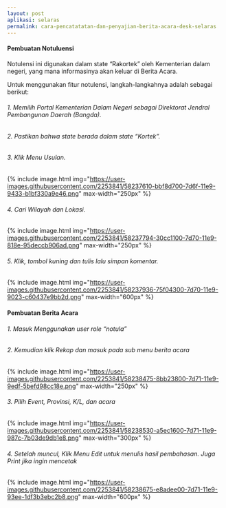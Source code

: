 ```yaml
---
layout: post
aplikasi: selaras
permalink: cara-pencatatatan-dan-penyajian-berita-acara-desk-selaras
---
```


#### Pembuatan Notuluensi

Notulensi ini digunakan dalam state “Rakortek” oleh Kementerian dalam negeri, yang mana informasinya akan keluar di Berita Acara.

Untuk menggunakan fitur notulensi, langkah-langkahnya adalah sebagai berikut:

###### 1. Memilih Portal Kementerian Dalam Negeri sebagai Direktorat Jendral Pembangunan Daerah (Bangda).
###### 2. Pastikan bahwa state berada dalam state “Kortek”.

###### 3. Klik Menu Usulan.

{% include image.html
    img="https://user-images.githubusercontent.com/2253841/58237610-bbf8d700-7d6f-11e9-9433-b1bf330a9e46.png"
    max-width="250px"
%}

###### 4. Cari Wilayah dan Lokasi.

{% include image.html
    img="https://user-images.githubusercontent.com/2253841/58237794-30cc1100-7d70-11e9-818e-95deccb906ad.png"
    max-width="250px"
%}

###### 5. Klik, tombol kuning dan tulis lalu simpan komentar.

{% include image.html
    img="https://user-images.githubusercontent.com/2253841/58237936-75f04300-7d70-11e9-9023-c60437e9bb2d.png"
    max-width="600px"
%}

#### Pembuatan Berita Acara


###### 1. Masuk Menggunakan user role “notula”
###### 2. Kemudian klik Rekap dan masuk pada sub menu berita acara

{% include image.html
    img="https://user-images.githubusercontent.com/2253841/58238475-8bb23800-7d71-11e9-9edf-5befd98cc18e.png"
    max-width="250px"
%}

###### 3. Pilih Event, Provinsi, K/L, dan acara

{% include image.html
    img="https://user-images.githubusercontent.com/2253841/58238530-a5ec1600-7d71-11e9-987c-7b03de9db1e8.png"
    max-width="300px"
%}

###### 4. Setelah muncul, Klik Menu Edit untuk menulis hasil pembahasan. Juga Print jika ingin mencetak

{% include image.html
    img="https://user-images.githubusercontent.com/2253841/58238675-e8adee00-7d71-11e9-93ee-1df3b3ebc2b8.png"
    max-width="600px"
%}

